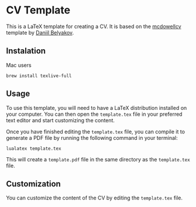 # CV Template

This is a LaTeX template for creating a CV. It is based on the [mcdowellcv](https://github.com/mcdowell/mcdowellcv) template by [Daniil Belyakov](https://github.com/mcdowell).

## Instalation

Mac users
```
brew install texlive-full
```

## Usage

To use this template, you will need to have a LaTeX distribution installed on your computer. You can then open the `template.tex` file in your preferred text editor and start customizing the content.

Once you have finished editing the `template.tex` file, you can compile it to generate a PDF file by running the following command in your terminal:

```
lualatex template.tex
```

This will create a `template.pdf` file in the same directory as the `template.tex` file.

## Customization

You can customize the content of the CV by editing the `template.tex` file.
